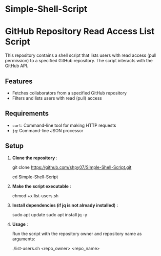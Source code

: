 # Simple-Shell-Script

# GitHub Repository Read Access List Script

This repository contains a shell script that lists users with read access (pull permission) to a specified GitHub repository. The script interacts with the GitHub API.

## Features

- Fetches collaborators from a specified GitHub repository
- Filters and lists users with read (pull) access

## Requirements

- `curl`: Command-line tool for making HTTP requests
- `jq`: Command-line JSON processor

## Setup

1. **Clone the repository** :

   
   git clone https://github.com/shpy07/Simple-Shell-Script.git

   cd Simple-Shell-Script

3. **Make the script executable** :

   
    chmod +x list-users.sh
  
4. **Install dependencies (if jq is not already installed)** :

   
    sudo apt update
    sudo apt install jq -y
  
5. **Usage** :

   
    Run the script with the repository owner and repository name as arguments:
   
    ./list-users.sh <repo_owner> <repo_name>

